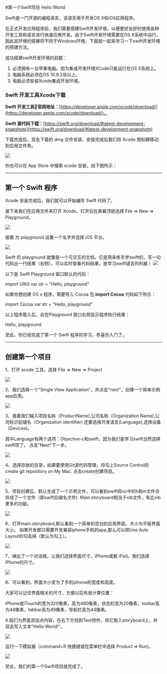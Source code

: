 #第一个Swift项目 Hello World

Swift是一门开源的编程语言，该语言用于开发OS X和iOS应用程序。

在正式开发应用程序前，我们需要搭建Swift开发环境，以便更好友好的使用各种开发工具和语言进行快速应用开发。由于Swift开发环境需要在OS X系统中运行，因此其环境的搭建将不同于Windows环境，下面就一起来学习一下swift开发环境的搭建方法。

成功搭建swift开发环境的前题：

1. 必须拥有一台苹果电脑。因为集成开发环境XCode只能运行在OS X系统上。
2. 电脑系统必须在OS 10.9.3及以上。
3. 电脑必须安装Xcode集成开发环境。

### Swift 开发工具Xcode下载

**Swift 开发工具官网地址：**[https://developer.apple.com/xcode/download/](https://developer.apple.com/xcode/download/)。

**Swift 源代码下载：**[https://swift.org/download/#latest-development-snapshots](https://swift.org/download/#latest-development-snapshots)

下载完成后，双击下载的 dmg 文件安装，安装完成后我们将 Xcode 图标踢移动到应用文件夹。

![](media/xcode2.jpg)

你也可以在 App Store 中搜索 xcode 安装，如下图所示：

* * *

## 第一个 Swift 程序

Xcode 安装完成后，我们就可以开始编写 Swift 代码了。

接下来我们在应用文件夹打开 Xcode，打开后在屏幕顶部选择 File => New => Playground。

![](media/xc1.jpg)

接着 为 playground 设置一个名字并选择 iOS 平台。

![](media/xc2.jpg)

Swift 的 playground 就像是一个可交互的文档，它是用来练手学swift的，写一句代码出一行结果（右侧），可以实时查看代码结果，是学习swift语言的利器！ ![](media/xc3.jpg)

以下是 Swift Playground 窗口默认的代码：

import  UIKit  var str =  "Hello, playground"

如果你想创建 OS x 程序，需要导入 Cocoa 包 **import Cocoa** 代码如下所示：

import  Cocoa  var str =  "Hello, playground"

以上程序载入后，会在Playground 窗口右侧显示程序执行结果：

Hello, playground

至此，你已经完成了第一个 Swift 程序的学习，恭喜你入门了。

* * *

## 创建第一个项目

1、打开 xcode 工具，选择 File => New => Project

![](media/xc4.jpg)

2、我们选择一个"Single View Application"，并点击"next"，创建一个简单示例app应用。

![](media/xc5.jpg)

3、接着我们输入项目名称（ProductName),公司名称（Organization Name),公司标识前缀名（Organization identifier) 还要选择开发语言(Language),选择设备（Devices)。

其中Language有两个选项：Objective-c和swift，因为我们是学习swift当然选择swift项了。 点击"Next"下一步。

![](media/xc6.jpg)

4、选择存放的目录，如果要使用Git源代码管理，将勾上Source Control的create git repository on My Mac. 点击create创建项目。

![](media/xc7.jpg)

5、项目创建后，默认生成了一个示例文件，可以看到swift将oc中的h和m文件合并成了一个文件（即swift后缀名文件). Main.storyboard相当于xib文件，有比xib更多的功能。

![](media/xc8.jpg)

6、打开main.storyboard,默认看到一个简单的空白的应用界面，大小为平板界面大小。 如果开发都只需要开发兼容iphone手机的app,那么可以把Use Auto Layout的勾去掉（默认为勾上）。

![](media/xc9.jpg)

7、弹出了一个对话框，让我们选择界面尺寸，iPhone或都 iPad。我们选择iPhone的尺寸。

![](media/xc10.jpg)

8、可以看到，界面大小变为了手机iphone的宽度和高度。

大家可以记住界面相关的尺寸，方便以后布局计算位置：

iPhone或iTouch的宽为320像素，高为480像素，状态栏高为20像素，toobar高为44像素，tabbar高为49像素，导航栏高为44像素。

9.我们为界面添加点内容，在右下方找到Text控件，将它拖入storyboard上，并双击写入文本"Hello World!"。

![](media/xc11.jpg)

运行一下模拟器（command+R 快捷键或在菜单栏中选择 Product => Run)。

![](media/xc12.jpg)

至此，我们的第一个Swift项目就完成了。

